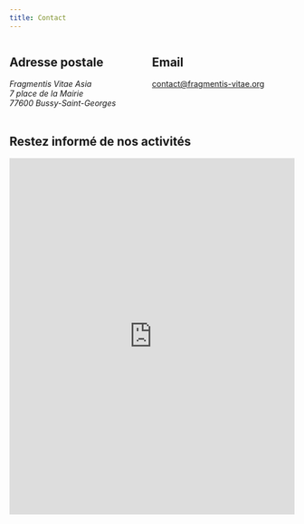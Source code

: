 ```yaml
---
title: Contact
---
```


<div style="display:grid; grid-template-columns: repeat(auto-fit, minmax(250px, 1fr));">
  <div>
    <h2>Adresse postale</h2>
    <address>
      <div>
        Fragmentis Vitae Asia
      </div>
      <div>
        7 place de la Mairie
      </div>
      <div>
        77600 Bussy-Saint-Georges
      </div>
    </address>
  </div>

  <div>
    <h2>Email</h2>
    <div>
      <a href="mailto:contact@fragmentis-vitae.org">
        contact@fragmentis-vitae.org
      </a>
    </div>
  </div>
</div>

<br>

## Restez informé de nos activités

<iframe width="100%" height="630px" src="https://a6f9fa40.sibforms.com/serve/MUIEAA6xP_amwg4rafnSqUXt72ko6cGrziZithWoCv75on1NR-FaGzMO2HkRR6oUY-xUvt3gjjyWsG7rY6ikOBrA1JnxsqBCrraoD47RLuupdjMWibVFmkIF51qR_NiQ1Vff04BZr5yuUIvpO_ZJIQbUdGZsMsCrOCaW5C_6nul7GQfCBP68Rpcbsr96gGccQUp4oUgdN29CAH6M" frameborder="0" scrolling="auto" allowfullscreen style="display: block;margin-left: auto;margin-right: auto;max-width: 100%;"></iframe>
